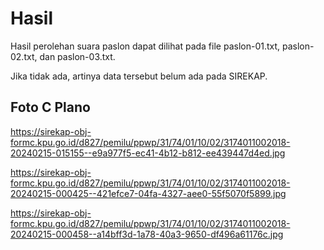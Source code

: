 # Hasil

Hasil perolehan suara paslon dapat dilihat pada file paslon-01.txt, paslon-02.txt, dan paslon-03.txt.

Jika tidak ada, artinya data tersebut belum ada pada SIREKAP.

## Foto C Plano

https://sirekap-obj-formc.kpu.go.id/d827/pemilu/ppwp/31/74/01/10/02/3174011002018-20240215-015155--e9a977f5-ec41-4b12-b812-ee439447d4ed.jpg

https://sirekap-obj-formc.kpu.go.id/d827/pemilu/ppwp/31/74/01/10/02/3174011002018-20240215-000425--421efce7-04fa-4327-aee0-55f5070f5899.jpg

https://sirekap-obj-formc.kpu.go.id/d827/pemilu/ppwp/31/74/01/10/02/3174011002018-20240215-000458--a14bff3d-1a78-40a3-9650-df496a61176c.jpg
